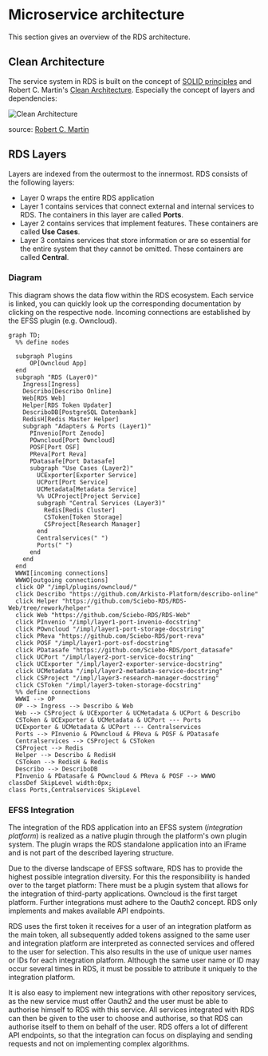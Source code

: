 # Microservice architecture

This section gives an overview of the RDS architecture.
## Clean Architecture
The service system in RDS is built on the concept of [SOLID principles](https://de.wikipedia.org/wiki/Prinzipien_objektorientierten_Designs#SOLID-Prinzipien) and Robert C. Martin's [Clean Architecture](https://blog.cleancoder.com/uncle-bob/2012/08/13/the-clean-architecture.html). 
Especially the concept of layers and dependencies:

![Clean Architecture](https://blog.cleancoder.com/uncle-bob/images/2012-08-13-the-clean-architecture/CleanArchitecture.jpg)

source: [Robert C. Martin](https://blog.cleancoder.com/uncle-bob/2012/08/13/the-clean-architecture.html)


## RDS Layers
Layers are indexed from the outermost to the innermost. RDS consists of the following layers: 
- Layer 0 wraps the entire RDS application
- Layer 1 contains services that connect external and internal services to RDS. The containers in this layer are called **Ports**.
- Layer 2 contains services that implement features. These containers are called **Use Cases**.
- Layer 3 contains services that store information or are so essential for the entire system that they cannot be omitted. These containers are called **Central**.

### Diagram

This diagram shows the data flow within the RDS ecosystem. Each service is linked, you can quickly look up the corresponding documentation by clicking on the respective node.
Incoming connections are established by the EFSS plugin (e.g. Owncloud).

```mermaid
graph TD;
  %% define nodes
  
  subgraph Plugins
      OP[Owncloud App]
  end
  subgraph "RDS (Layer0)"
    Ingress[Ingress]
    Describo[Describo Online]
    Web[RDS Web]
    Helper[RDS Token Updater]
    DescriboDB[PostgreSQL Datenbank]
    RedisH[Redis Master Helper]
    subgraph "Adapters & Ports (Layer1)"
      PInvenio[Port Zenodo]
      POwncloud[Port Owncloud]
      POSF[Port OSF]
      PReva[Port Reva]
      PDatasafe[Port Datasafe]
      subgraph "Use Cases (Layer2)"
        UCExporter[Exporter Service]
        UCPort[Port Service]
        UCMetadata[Metadata Service]
        %% UCProject[Project Service]
        subgraph "Central Services (Layer3)"
          Redis[Redis Cluster]
          CSToken[Token Storage]
          CSProject[Research Manager]
        end
        Centralservices(" ")
        Ports(" ")
      end
    end
  end
  WWWI[incoming connections]
  WWWO[outgoing connections]
  click OP "/impl/plugins/owncloud/"
  click Describo "https://github.com/Arkisto-Platform/describo-online"
  click Helper "https://github.com/Sciebo-RDS/RDS-Web/tree/rework/helper"
  click Web "https://github.com/Sciebo-RDS/RDS-Web"
  click PInvenio "/impl/layer1-port-invenio-docstring"
  click POwncloud "/impl/layer1-port-storage-docstring"
  click PReva "https://github.com/Sciebo-RDS/port-reva"
  click POSF "/impl/layer1-port-osf-docstring"
  click PDatasafe "https://github.com/Sciebo-RDS/port_datasafe"
  click UCPort "/impl/layer2-port-service-docstring"
  click UCExporter "/impl/layer2-exporter-service-docstring"
  click UCMetadata "/impl/layer2-metadata-service-docstring"
  click CSProject "/impl/layer3-research-manager-docstring"
  click CSToken "/impl/layer3-token-storage-docstring"
  %% define connections
  WWWI --> OP
  OP --> Ingress --> Describo & Web
  Web --> CSProject & UCExporter & UCMetadata & UCPort & Describo
  CSToken & UCExporter & UCMetadata & UCPort --- Ports
  UCExporter & UCMetadata & UCPort --- Centralservices
  Ports --> PInvenio & POwncloud & PReva & POSF & PDatasafe
  Centralservices --> CSProject & CSToken
  CSProject --> Redis
  Helper --> Describo & RedisH
  CSToken --> RedisH & Redis
  Describo --> DescriboDB
  PInvenio & PDatasafe & POwncloud & PReva & POSF --> WWWO
classDef SkipLevel width:0px;
class Ports,Centralservices SkipLevel
```

### EFSS Integration

The integration of the RDS application into an EFSS system (*integration platform*) is realized as a native plugin through the platform's own plugin system. The plugin wraps the RDS standalone application into an iFrame and is not part of the described layering structure.

Due to the diverse landscape of EFSS software, RDS has to provide the highest possible integration diversity. For this the responsibility is handed over to the target platform: There must be a plugin system that allows for the integration of third-party applications. Owncloud is the first target platform. Further integrations must adhere to the Oauth2 concept. RDS only implements and makes available API endpoints.

RDS uses the first token it receives for a user of an integration platform as the main token, all subsequently added tokens assigned to the same user and integration platform are interpreted as connected services and offered to the user for selection. This also results in the use of unique user names or IDs for each integration platform. Although the same user name or ID may occur several times in RDS, it must be possible to attribute it uniquely to the integration platform. 

It is also easy to implement new integrations with other repository services, as the new service must offer Oauth2 and the user must be able to authorise himself to RDS with this service. All services integrated with RDS can then be given to the user to choose and authorise, so that RDS can authorise itself to them on behalf of the user. RDS offers a lot of different API endpoints, so that the integration can focus on displaying and sending requests and not on implementing complex algorithms.